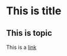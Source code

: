# This is title

## This is topic

This is a [link](https://github.com/bgin-global/bgin-shared-templates)

